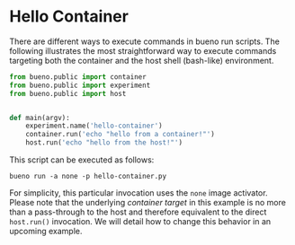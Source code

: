 # Hello Container

There are different ways to execute commands in bueno run scripts. The following
illustrates the most straightforward way to execute commands targeting both the
container and the host shell (bash-like) environment.

```Python
from bueno.public import container
from bueno.public import experiment
from bueno.public import host


def main(argv):
    experiment.name('hello-container')
    container.run('echo "hello from a container!"')
    host.run('echo "hello from the host!"')
```

This script can be executed as follows:
```shell
bueno run -a none -p hello-container.py
```

For simplicity, this particular invocation uses the `none` image activator.
Please note that the underlying *container target* in this example is no
more than a pass-through to the host and therefore equivalent to the direct
`host.run()` invocation. We will detail how to change this behavior in an
upcoming example.
